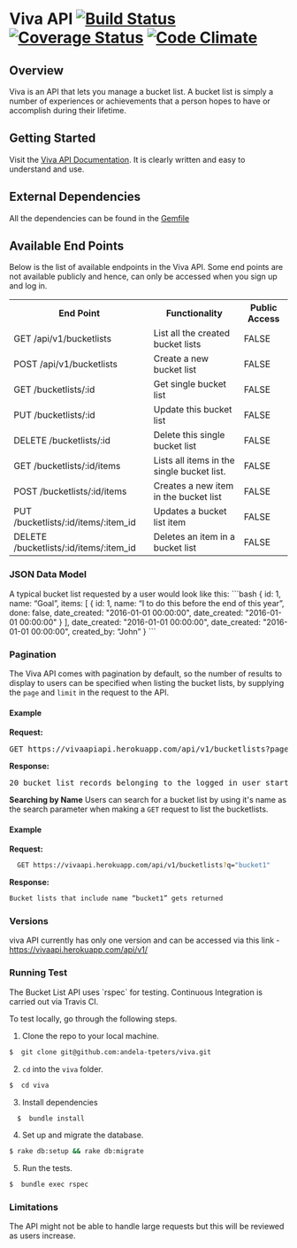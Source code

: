 # Viva API [![Build Status](https://travis-ci.org/andela-tpeters/viva.svg?branch=develop)](https://travis-ci.org/andela-tpeters/viva) [![Coverage Status](https://coveralls.io/repos/github/andela-tpeters/viva/badge.svg?branch=develop)](https://coveralls.io/github/andela-tpeters/viva?branch=develop) [![Code Climate](https://codeclimate.com/github/andela-tpeters/viva/badges/gpa.svg)](https://codeclimate.com/github/andela-tpeters/viva)

## Overview

Viva is an API that lets you manage a bucket list. A bucket list is simply a number of experiences or achievements that a person hopes to have or accomplish during their lifetime.



## Getting Started

Visit the [Viva API Documentation](http://vivaapi.herokuapp.com/). It is clearly written and easy to understand and use.



## External Dependencies

All the dependencies can be found in the [Gemfile](https://github.com/andela-tpeters/viva/blob/develop/Gemfile)



## Available End Points
Below is the list of available endpoints in the Viva API. Some end points are not available publicly and hence, can only be accessed when you sign up and log in.

<table>
<tr>
  <th>End Point</th>
  <th>Functionality</th>
  <th>Public Access</th>
</tr>

<tr>
  <td>GET /api/v1/bucketlists</td>
  <td>List all the created bucket lists</td>
  <td>FALSE</td>
</tr>

<tr>
  <td>POST /api/v1/bucketlists</td>
  <td>Create a new bucket list</td>
  <td>FALSE</td>
</tr>

<tr>
  <td>GET /bucketlists/:id</td>
  <td>Get single bucket list</td>
  <td>FALSE</td>
</tr>

<tr>
  <td>PUT /bucketlists/:id</td>
  <td>Update this bucket list</td>
  <td>FALSE</td>
</tr>

<tr>
  <td>DELETE /bucketlists/:id</td>
  <td>Delete this single bucket list</td>
  <td>FALSE</td>
</tr>

<tr>
  <td>GET /bucketlists/:id/items</td>
  <td>Lists all items in the single bucket list.</td>
  <td>FALSE</td>
</tr>

<tr>
  <td>POST /bucketlists/:id/items</td>
  <td>Creates a new item in the bucket list</td>
  <td>FALSE</td>
</tr>

<tr>
  <td>PUT /bucketlists/:id/items/:item_id</td>
  <td>Updates a bucket list item</td>
  <td>FALSE</td>
</tr>

<tr>
  <td>DELETE /bucketlists/:id/items/:item_id</td>
  <td>Deletes an item in a bucket list</td>
  <td>FALSE</td>
</tr>
</table>



<h3>JSON Data Model</h3>
A typical bucket list requested by a user would look like this:
```bash
  {
    id: 1,
    name: “Goal”,
    items: [
           {
               id: 1,
               name: “I to do this before the end of this year”,
               done: false,
               date_created: "2016-01-01 00:00:00",
               date_created: "2016-01-01 00:00:00"
             }
           ],
    date_created: "2016-01-01 00:00:00",
    date_created: "2016-01-01 00:00:00",
    created_by: “John”
}
```


<h3> Pagination </h3>
The Viva API comes with pagination by default, so the number of results to display to users can be specified when listing the bucket lists, by supplying the <code>page</code> and <code>limit</code> in the request to the API.

<h4>Example</h4>
<b>Request:</b>
<pre>
GET https://vivaapiapi.herokuapp.com/api/v1/bucketlists?page=2&limit=20
</pre>

<b>Response:</b>
<pre>
20 bucket list records belonging to the logged in user starting from the 21st gets returned.
</pre>



<b>Searching by Name</b>
Users can search for a bucket list by using it's name as the search parameter when making a <code>GET</code> request to list the bucketlists.

<h4>Example</h4>

<b>Request:</b>
```bash
  GET https://vivaapi.herokuapp.com/api/v1/bucketlists?q="bucket1"
```

<b>Response:</b>
```bash
Bucket lists that include name “bucket1” gets returned
```



<h3> Versions</h3>
viva API currently has only one version and can be accessed via this link - <a href="https://vivaapi.herokuapp.com/api/v1/">https://vivaapi.herokuapp.com/api/v1/</a>



<h3>Running Test</h3>
The Bucket List API uses `rspec` for testing. Continuous Integration is carried out via Travis CI.

To test locally, go through the following steps.

1. Clone the repo to your local machine.

  ```bash
  $  git clone git@github.com:andela-tpeters/viva.git
  ```

2. `cd` into the `viva` folder.

  ```bash
  $  cd viva
  ```

3. Install dependencies

  ```bash
    $  bundle install
  ```

4. Set up and migrate the database.

  ```bash
  $ rake db:setup && rake db:migrate
  ```

5. Run the tests.

  ```bash
  $  bundle exec rspec
  ```


<h3>Limitations</h3>
The API might not be able to handle large requests but this will be reviewed as users increase.
